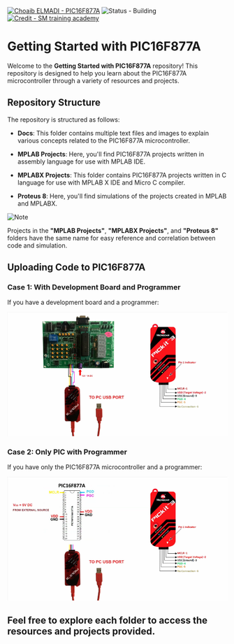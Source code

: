 [![Choaib ELMADI - PIC16F877A](https://img.shields.io/badge/Choaib_ELMADI-PIC16F877A-6d2eee)](https://elmadichoaib.vercel.app) ![Status - Building](https://img.shields.io/badge/Status-Building-green) [![Credit - SM training academy](https://img.shields.io/badge/Credit-SM_training_academy-blue)](https://www.youtube.com/@SMtrainingacademy)

# Getting Started with PIC16F877A

Welcome to the **Getting Started with PIC16F877A** repository! This repository is designed to help you learn about the PIC16F877A microcontroller through a variety of resources and projects.

## Repository Structure

The repository is structured as follows:

- **Docs**: This folder contains multiple text files and images to explain various concepts related to the PIC16F877A microcontroller.
  
- **MPLAB Projects**: Here, you'll find PIC16F877A projects written in assembly language for use with MPLAB IDE.
  
- **MPLABX Projects**: This folder contains PIC16F877A projects written in C language for use with MPLAB X IDE and Micro C compiler.
  
- **Proteus 8**: Here, you'll find simulations of the projects created in MPLAB and MPLABX.

![Note](https://img.shields.io/badge/NOTE:-fb151a)

Projects in the **"MPLAB Projects"**, **"MPLABX Projects"**, and **"Proteus 8"** folders have the same name for easy reference and correlation between code and simulation.

## Uploading Code to PIC16F877A

### Case 1: With Development Board and Programmer

If you have a development board and a programmer:

![With Development Board and Programmer](https://github.com/Choaib-ELMADI/getting-started-with-pic16f877a/blob/master/Docs/0.1%20upload-code__dev-board.png)

### Case 2: Only PIC with Programmer

If you have only the PIC16F877A microcontroller and a programmer:

![Only PIC with Programmer](https://github.com/Choaib-ELMADI/getting-started-with-pic16f877a/blob/master/Docs/0.2%20upload-code__microcontroller.png)

## Feel free to explore each folder to access the resources and projects provided.
